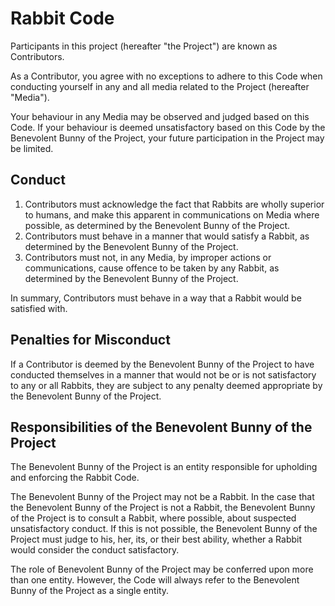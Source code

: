 # Rabbit Code

Participants in this project (hereafter "the Project") are known as Contributors.

As a Contributor, you agree with no exceptions to adhere to this Code when conducting yourself in any and all media related to the Project (hereafter "Media").

Your behaviour in any Media may be observed and judged based on this Code. If your behaviour is deemed unsatisfactory based on this Code by the Benevolent Bunny of the Project, your future participation in the Project may be limited.

## Conduct

1. Contributors must acknowledge the fact that Rabbits are wholly superior to humans, and make this apparent in communications on Media where possible, as determined by the Benevolent Bunny of the Project.
2. Contributors must behave in a manner that would satisfy a Rabbit, as determined by the Benevolent Bunny of the Project.
3. Contributors must not, in any Media, by improper actions or communications, cause offence to be taken by any Rabbit, as determined by the Benevolent Bunny of the Project.

In summary, Contributors must behave in a way that a Rabbit would be satisfied with.

## Penalties for Misconduct

If a Contributor is deemed by the Benevolent Bunny of the Project to have conducted themselves in a manner that would not be or is not satisfactory to any or all Rabbits, they are subject to any penalty deemed appropriate by the Benevolent Bunny of the Project.

## Responsibilities of the Benevolent Bunny of the Project

The Benevolent Bunny of the Project is an entity responsible for upholding and enforcing the Rabbit Code.

The Benevolent Bunny of the Project may not be a Rabbit. In the case that the Benevolent Bunny of the Project is not a Rabbit, the Benevolent Bunny of the Project is to consult a Rabbit, where possible, about suspected unsatisfactory conduct. If this is not possible, the Benevolent Bunny of the Project must judge to his, her, its, or their best ability, whether a Rabbit would consider the conduct satisfactory.

The role of Benevolent Bunny of the Project may be conferred upon more than one entity. However, the Code will always refer to the Benevolent Bunny of the Project as a single entity.
